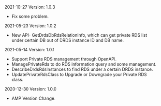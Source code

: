 2021-10-27 Version: 1.0.3
- Fix some problem.

2021-05-23 Version: 1.0.2
- New API- GetDrdsDbRdsRelationInfo, which can get private RDS list under certain DB out of DRDS instance ID and DB name.

2021-05-14 Version: 1.0.1
- Support Private RDS management through OpenAPI.
- ManagePrivateRds to do RDS information query and some management.
- DescribeDrdsRdsInstances to find RDS under a certain DRDS instance.
- UpdatePrivateRdsClass to Upgrade or Downgrade your Private RDS class.

2020-12-30 Version: 1.0.0
- AMP Version Change.

